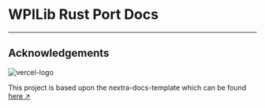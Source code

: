 # WPILib Rust Port Docs

<hr/>

## Acknowledgements
![vercel-logo](https://images.ctfassets.net/e5382hct74si/78Olo8EZRdUlcDUFQvnzG7/fa4cdb6dc04c40fceac194134788a0e2/1618983297-powered-by-vercel.svg)

This project is based upon the nextra-docs-template which can be found [here ↗](https://github.com/shuding/nextra-docs-template)
